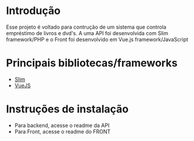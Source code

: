 # Introdução 

Esse projeto é voltado para contrução de um sistema que controla empréstimo de livros e dvd's.
A uma API foi desenvolvida com Slim framework/PHP e o Front foi desenvolvido em Vue.js framework/JavaScript 

# Principais bibliotecas/frameworks 
 * [Slim](https://www.slimframework.com/)
 * [VueJS](https://vuejs.org/)


 # Instruções de instalação
 * Para backend, acesse o readme da API
 * Para Front, acesse o readme do FRONT 
